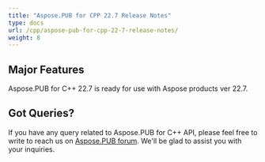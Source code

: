 ```yaml
---
title: "Aspose.PUB for CPP 22.7 Release Notes"
type: docs
url: /cpp/aspose-pub-for-cpp-22-7-release-notes/
weight: 8
---
```


## Major Features

Aspose.PUB for C++ 22.7 is ready for use with Aspose products ver 22.7.

## Got Queries?
If you have any query related to Aspose.PUB for C++ API, please feel free to write to reach us on [Aspose.PUB forum](https://forum.aspose.com/c/pub/). We'll be glad to assist you with your inquiries.
